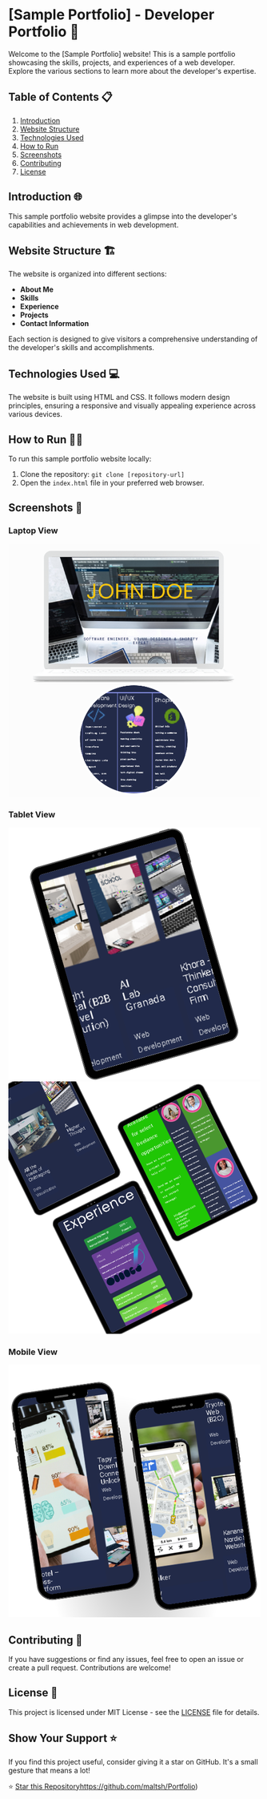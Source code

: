 # [Sample Portfolio] - Developer Portfolio 🚀

Welcome to the [Sample Portfolio] website! This is a sample portfolio showcasing the skills, projects, and experiences of a web developer. Explore the various sections to learn more about the developer's expertise.

## Table of Contents 📋

1. [Introduction](#introduction)
2. [Website Structure](#website-structure)
3. [Technologies Used](#technologies-used)
4. [How to Run](#how-to-run)
5. [Screenshots](#screenshots)
6. [Contributing](#contributing)
7. [License](#license)

## Introduction 🌐

This sample portfolio website provides a glimpse into the developer's capabilities and achievements in web development.

## Website Structure 🏗️

The website is organized into different sections:

- **About Me**
- **Skills**
- **Experience**
- **Projects**
- **Contact Information**

Each section is designed to give visitors a comprehensive understanding of the developer's skills and accomplishments.

## Technologies Used 💻

The website is built using HTML and CSS. It follows modern design principles, ensuring a responsive and visually appealing experience across various devices.

## How to Run 🏃‍♂️

To run this sample portfolio website locally:

1. Clone the repository: `git clone [repository-url]`
2. Open the `index.html` file in your preferred web browser.

## Screenshots 📸

### Laptop View
![Laptop View](assets/laptop.png)

### Tablet View
![Tablet View](assets/tablet.png)
![Tablet View](assets/tablet1.png)

### Mobile View
![Mobile View](assets/mobile.png)

## Contributing 🤝

If you have suggestions or find any issues, feel free to open an issue or create a pull request. Contributions are welcome!

## License 📄

This project is licensed under MIT License - see the [LICENSE](LICENSE) file for details.

## Show Your Support ⭐

If you find this project useful, consider giving it a star on GitHub. It's a small gesture that means a lot!

⭐ [Star this Repository](https://github.com/maltsh/Portfolio)https://github.com/maltsh/Portfolio)
